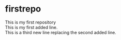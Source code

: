 # firstrepo
This is my first repository  
This is my first added line.  
This is a third new line replacing the second added line.  


